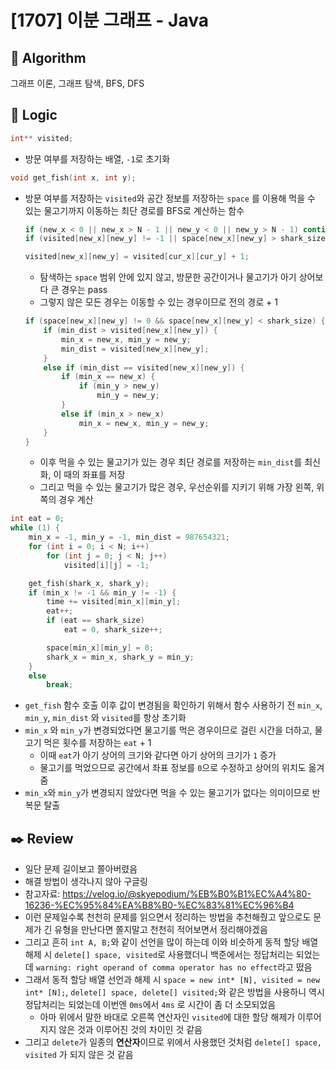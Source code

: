 # [1707] 이분 그래프 - Java

## :pushpin: **Algorithm**
그래프 이론, 그래프 탐색, BFS, DFS

## :round_pushpin: **Logic**

```c++
int** visited;
```

- 방문 여부를 저장하는 배열, `-1`로 초기화

```c++
void get_fish(int x, int y);
```

- 방문 여부를 저장하는 `visited`와 공간 정보를 저장하는 `space` 를 이용해 먹을 수 있는 물고기까지 이동하는 최단 경로를 BFS로 계산하는 함수

  ```c++
  if (new_x < 0 || new_x > N - 1 || new_y < 0 || new_y > N - 1) continue;
  if (visited[new_x][new_y] != -1 || space[new_x][new_y] > shark_size) continue;
  
  visited[new_x][new_y] = visited[cur_x][cur_y] + 1;
  ```

  - 탐색하는 `space` 범위 안에 있지 않고, 방문한 공간이거나 물고기가 아기 상어보다 큰 경우는 pass
  - 그렇지 않은 모든 경우는 이동할 수 있는 경우이므로 전의 경로 + 1

  ```c++
  if (space[new_x][new_y] != 0 && space[new_x][new_y] < shark_size) {
      if (min_dist > visited[new_x][new_y]) {
          min_x = new_x, min_y = new_y;
          min_dist = visited[new_x][new_y];
      }
      else if (min_dist == visited[new_x][new_y]) {
          if (min_x == new_x) {
              if (min_y > new_y)
                  min_y = new_y;
          }
          else if (min_x > new_x)
              min_x = new_x, min_y = new_y;
      }
  }
  ```

  - 이후 먹을 수 있는 물고기가 있는 경우 최단 경로를 저장하는 `min_dist`를 최신화, 이 때의 좌표를 저장
  - 그리고 먹을 수 있는 물고기가 많은 경우, 우선순위를 지키기 위해 가장 왼쪽, 위쪽의 경우 계산

```c++
int eat = 0;
while (1) {
    min_x = -1, min_y = -1, min_dist = 987654321;
    for (int i = 0; i < N; i++)
        for (int j = 0; j < N; j++)
            visited[i][j] = -1;

    get_fish(shark_x, shark_y);
    if (min_x != -1 && min_y != -1) {
        time += visited[min_x][min_y];
        eat++;
        if (eat == shark_size)
            eat = 0, shark_size++;

        space[min_x][min_y] = 0;
        shark_x = min_x, shark_y = min_y;
    }
    else
        break;
```

- `get_fish` 함수 호출 이후 값이 변경됨을 확인하기 위해서 함수 사용하기 전 `min_x`, `min_y`, `min_dist` 와 `visited`를 항상 초기화
- `min_x` 와 `min_y`가 변경되었다면 물고기를 먹은 경우이므로 걸린 시간을 더하고, 물고기 먹은 횟수를 저장하는 `eat` + 1
  - 이때 `eat`가  아기 상어의 크기와 같다면 아기 상어의 크기가 `1` 증가
  - 물고기를 먹었으므로 공간에서 좌표 정보를 `0`으로 수정하고 상어의 위치도 옮겨줌
- `min_x`와 `min_y`가 변경되지 않았다면 먹을 수 있는 물고기가 없다는 의미이므로 반복문 탈출

## :black_nib: **Review**

- 일단 문제 길이보고 쫄아버렸음
- 해결 방법이 생각나지 않아 구글링
- 참고자료: https://velog.io/@skyepodium/%EB%B0%B1%EC%A4%80-16236-%EC%95%84%EA%B8%B0-%EC%83%81%EC%96%B4
- 이런 문제일수록 천천히 문제를 읽으면서 정리하는 방법을 추천해줬고 앞으로도 문제가 긴 유형을 만난다면 쫄지말고 천천히 적어보면서 정리해야겠음
- 그리고 흔히 `int A, B;`와 같이 선언을 많이 하는데 이와 비슷하게 동적 할당 배열 해제 시 `delete[] space, visited`로 사용했더니 백준에서는 정답처리는 되었는데 `warning: right operand of comma operator has no effect`라고 떴음
- 그래서 동적 할당 배열 선언과 해제 시 `space = new int* [N], visited = new int* [N];`, `delete[] space, delete[] visited;`와 같은 방법을 사용하니 역시 정답처리는 되었는데 이번엔 `0ms`에서 `4ms` 로 시간이 좀 더 소모되었음
  - 아마 위에서 말한 바대로 오른쪽 연산자인 `visited`에 대한 할당 해제가 이루어지지 않은 것과 이루어진 것의 차이인 것 같음
- 그리고 `delete`가 일종의 **연산자**이므로 위에서 사용했던 것처럼 `delete[] space, visited` 가 되지 않은 것 같음

